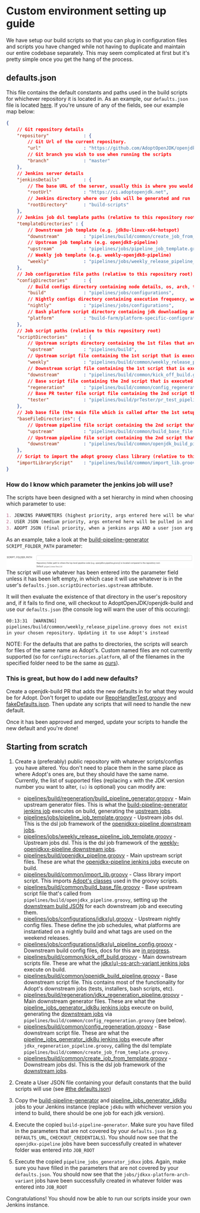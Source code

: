 # Custom environment setting up guide

We have setup our build scripts so that you can plug in configuration files and scripts you have changed while not having to duplicate and maintain our entire codebase separately. This may seem complicated at first but it's pretty simple once you get the hang of the process.

## defaults.json

This file contains the default constants and paths used in the build scripts for whichever repository it is located in. As an example, our `defaults.json` file is located [here](https://github.com/AdoptOpenJDK/openjdk-build/blob/master/pipelines/defaults.json). If you're unsure of any of the fields, see our example map below:

```json
{
    // Git repository details
    "repository"             : {
        // Git Url of the current repository.
        "url"                : "https://github.com/AdoptOpenJDK/openjdk-build.git",
        // Git branch you wish to use when running the scripts
        "branch"             : "master"
    },
    // Jenkins server details
    "jenkinsDetails"         : {
        // The base URL of the server, usually this is where you would end up if you opened your server from a webpage
        "rootUrl"            : "https://ci.adoptopenjdk.net",
        // Jenkins directory where our jobs will be generated and run
        "rootDirectory"      : "build-scripts"
    },
    // Jenkins job dsl template paths (relative to this repository root)
    "templateDirectories" : {
        // Downstream job template (e.g. jdk8u-linux-x64-hotspot)
        "downstream"         : "pipelines/build/common/create_job_from_template.groovy",
        // Upstream job template (e.g. openjdk8-pipeline)
        "upstream"           : "pipelines/jobs/pipeline_job_template.groovy",
        // Weekly job template (e.g. weekly-openjdk8-pipeline)
        "weekly"             : "pipelines/jobs/weekly_release_pipeline_job_template.groovy"
    },
    // Job configuration file paths (relative to this repository root)
    "configDirectories"      : {
        // Build configs directory containing node details, os, arch, testlists, etc
        "build"              : "pipelines/jobs/configurations",
        // Nightly configs directory containing execution frequency, weekly tags, platforms to build.
        "nightly"            : "pipelines/jobs/configurations",
        // Bash platform script directory containing jdk downloading and toolchain setups.
        "platform"           : "build-farm/platform-specific-configurations"
    },
    // Job script paths (relative to this repository root)
    "scriptDirectories"      : {
        // Upstream scripts directory containing the 1st files that are executed by the openjdkx-pipeline jobs.
        "upstream"           : "pipelines/build",
        // Upstream script file containing the 1st script that is executed by the weekly-openjdk8-pipeline jobs.
        "weekly"             : "pipelines/build/common/weekly_release_pipeline.groovy",
        // Downstream script file containing the 1st script that is executed by the jdkx-platform-arch-variant jobs.
        "downstream"         : "pipelines/build/common/kick_off_build.groovy",
        // Base script file containing the 2nd script that is executed by the pipeline_jobs_generator_jdkxx jobs
        "regeneration"       : "pipelines/build/common/config_regeneration.groovy",
        // Base PR tester file script file containing the 2nd script that is executed by the pipeline_jobs_generator_jdkxx jobs
        "tester"             : "pipelines/build/prTester/pr_test_pipeline.groovy"
    },
    // Job base file (the main file which is called after the 1st setup script file) paths (relative to this repository root)
    "baseFileDirectories": {
        // Upstream pipeline file script containing the 2nd script that is executed by the openjdkx-pipeline jobs
        "upstream"           : "pipelines/build/common/build_base_file.groovy",
        // Upstream pipeline file script containing the 2nd script that is executed by the jdkx-platform-arch-variant jobs
        "downstream"         : "pipelines/build/common/openjdk_build_pipeline.groovy"
    },
    // Script to import the adopt groovy class library (relative to this repository root)
    "importLibraryScript"    : "pipelines/build/common/import_lib.groovy"
}
```

### How do I know which parameter the jenkins job will use?

The scripts have been designed with a set hierarchy in mind when choosing which parameter to use:

```md
1. JENKINS PARAMETERS (highest priority, args entered here will be what the build scripts use over everything else)
2. USER JSON (medium priority, args entered here will be pulled in and used when a jenkins parameter isn't entered)
3. ADOPT JSON (final priority, when a jenkins args AND a user json arg can't be validated, we will checkout to adopt's repository and use their defaults json (linked above))
```

As an example, take a look at the [build-pipeline-generator](https://ci.adoptopenjdk.net/job/build-scripts/job/utils/job/build-pipeline-generator/) `SCRIPT_FOLDER_PATH` parameter:

![Image of the SCRIPT_FOLDER_PATH parameter in jenkins](images/scriptFolderParam.png)
The script will use whatever has been entered into the parameter field unless it has been left empty, in which case it will use whatever is in the user's `defaults.json.scriptDirectories.upstream` attribute.

It will then evaluate the existence of that directory in the user's repository and, if it fails to find one, will checkout to AdoptOpenJDK/openjdk-build and use our `defaults.json` (the console log will warn the user of this occuring):

```
00:13:31  [WARNING] pipelines/build/common/weekly_release_pipeline.groovy does not exist in your chosen repository. Updating it to use Adopt's instead
```

NOTE: For the defaults that are paths to directories, the scripts will search for files of the same name as Adopt's. Custom named files are not currently supported (so for `configDirectories.platform`, all of the filenames in the specified folder need to be the same as [ours](https://github.com/AdoptOpenJDK/openjdk-build/tree/master/build-farm/platform-specific-configurations)).

### This is great, but how do I add new defaults?

Create a openjdk-build PR that adds the new defaults in for what they would be for Adopt. Don't forget to update our [RepoHandlerTest.groovy](https://github.com/AdoptOpenJDK/openjdk-build/blob/master/pipelines/src/test/groovy/RepoHandlerTest.groovy) and [fakeDefaults.json](https://github.com/AdoptOpenJDK/openjdk-build/blob/master/pipelines/src/test/groovy/fakeDefaults.json). Then update any scripts that will need to handle the new default.

Once it has been approved and merged, update your scripts to handle the new default and you're done!

## Starting from scratch

1. Create a (preferably) public repository with whatever scripts/configs you have altered. You don't need to place them in the same place as where Adopt's ones are, but they should have the same name. Currently, the list of supported files (replacing `x` with the JDK version number you want to alter, `(u)` is optional) you can modify are:

    - [pipelines/build/regeneration/build_pipeline_generator.groovy](https://github.com/AdoptOpenJDK/openjdk-build/blob/master/pipelines/build/regeneration/build_pipeline_generator.groovy) - Main upstream generator files. This is what the [build-pipeline-generator jenkins job](https://ci.adoptopenjdk.net/job/build-scripts/job/utils/job/build-pipeline-generator/) executes on build, generating the [upstream jobs](https://ci.adoptopenjdk.net/job/build-scripts/).
    - [pipelines/jobs/pipeline_job_template.groovy](https://github.com/AdoptOpenJDK/openjdk-build/blob/master/pipelines/jobs/pipeline_job_template.groovy) - Upstream jobs dsl. This is the dsl job framework of the [openjdkxx-pipeline downstream jobs](https://ci.adoptopenjdk.net/job/build-scripts).
    - [pipelines/jobs/weekly_release_pipeline_job_template.groovy](https://github.com/AdoptOpenJDK/openjdk-build/blob/master/pipelines/jobs/weekly_release_pipeline_job_template.groovy) - Upstream jobs dsl. This is the dsl job framework of the [weekly-openjdkxx-pipeline downstream jobs](https://ci.adoptopenjdk.net/job/build-scripts).
    - [pipelines/build/openjdkx_pipeline.groovy](https://github.com/AdoptOpenJDK/openjdk-build/blob/master/pipelines/build/openjdk8_pipeline.groovy) - Main upstream script files. These are what the [openjdkx-pipeline jenkins jobs](https://ci.adoptopenjdk.net/job/build-scripts/job/openjdk8-pipeline/) execute on build.
    - [pipelines/build/common/import_lib.groovy](https://github.com/AdoptOpenJDK/openjdk-build/blob/master/pipelines/build/common/import_lib.groovy) - Class library import script. This imports [Adopt's classes](https://github.com/AdoptOpenJDK/openjdk-build/tree/master/pipelines/library/src) used in the groovy scripts.
    - [pipelines/build/common/build_base_file.groovy](https://github.com/AdoptOpenJDK/openjdk-build/blob/master/pipelines/build/common/build_base_file.groovy) - Base upstream script file that's called from `pipelines/build/openjdkx_pipeline.groovy`, setting up the [downstream build JSON](https://github.com/AdoptOpenJDK/openjdk-build/blob/master/pipelines/library/src/common/IndividualBuildConfig.groovy) for each downstream job and executing them.
    - [pipelines/jobs/configurations/jdkx(u).groovy](https://github.com/AdoptOpenJDK/openjdk-build/blob/master/pipelines/jobs/configurations/jdk8u.groovy) - Upstream nightly config files. These define the job schedules, what platforms are instantiated on a nightly build and what tags are used on the weekend releases.
    - [pipelines/jobs/configurations/jdkx(u)_pipeline_config.groovy](https://github.com/AdoptOpenJDK/openjdk-build/blob/master/pipelines/jobs/configurations/jdk8u_pipeline_config.groovy) - Downstream build config files, docs for this are [in progress](https://github.com/AdoptOpenJDK/openjdk-build/issues/2129).
    - [pipelines/build/common/kick_off_build.groovy](https://github.com/AdoptOpenJDK/openjdk-build/blob/master/pipelines/build/common/kick_off_build.groovy) - Main downstream scripts file. These are what the [jdkx(u)-os-arch-variant jenkins jobs](https://ci.adoptopenjdk.net/job/build-scripts/job/jobs/job/jdk8u/) execute on build.
    - [pipelines/build/common/openjdk_build_pipeline.groovy](https://github.com/AdoptOpenJDK/openjdk-build/blob/master/pipelines/build/common/openjdk_build_pipeline.groovy) - Base downstream script file. This contains most of the functionality for Adopt's downstream jobs (tests, installers, bash scripts, etc).
    - [pipelines/build/regeneration/jdkx_regeneration_pipeline.groovy](https://github.com/AdoptOpenJDK/openjdk-build/blob/master/pipelines/build/regeneration/jdk8_regeneration_pipeline.groovy) - Main downstream generator files. These are what the [pipeline_jobs_generator_jdk8u jenkins jobs](https://ci.adoptopenjdk.net/job/build-scripts/job/utils/job/pipeline_jobs_generator_jdk8u/) execute on build, generating the [downstream jobs](https://ci.adoptopenjdk.net/job/build-scripts/job/jobs/) via `pipelines/build/common/config_regeneration.groovy` (see below).
    - [pipelines/build/common/config_regeneration.groovy](https://github.com/AdoptOpenJDK/openjdk-build/blob/master/pipelines/build/common/config_regeneration.groovy) - Base downstream script file. These are what the [pipeline_jobs_generator_jdk8u jenkins jobs](https://ci.adoptopenjdk.net/job/build-scripts/job/utils/job/pipeline_jobs_generator_jdk8u/) execute after `jdkx_regeneration_pipeline.groovy`, calling the dsl template `pipelines/build/common/create_job_from_template.groovy`.
    - [pipelines/build/common/create_job_from_template.groovy](https://github.com/AdoptOpenJDK/openjdk-build/blob/master/pipelines/build/common/create_job_from_template.groovy) - Downstream jobs dsl. This is the dsl job framework of the [downstream jobs]((https://ci.adoptopenjdk.net/job/build-scripts/job/jobs/)).

2. Create a User JSON file containing your default constants that the build scripts will use (see [#the defaults.json](#defaults.json))
3. Copy the [build-pipeline-generator](https://ci.adoptopenjdk.net/job/build-scripts/job/utils/job/build-pipeline-generator/) and [pipeline_jobs_generator_jdk8u](https://ci.adoptopenjdk.net/job/build-scripts/job/utils/job/pipeline_jobs_generator_jdk8u/) jobs to your Jenkins instance (replace `jdk8u` with whichever version you intend to build, there should be one job for each jdk version).
4. Execute the copied `build-pipeline-generator`. Make sure you have filled in the parameters that are not covered by your `defaults.json` (e.g. `DEFAULTS_URL`, `CHECKOUT_CREDENTIALS`). You should now see that the `openjdkx-pipeline` jobs have been successfully created in whatever folder was entered into `JOB_ROOT`
5. Execute the copied `pipeline_jobs_generator_jdkxx` jobs. Again, make sure you have filled in the parameters that are not covered by your `defaults.json`. You should now see that the `jobs/jdkxx-platform-arch-variant` jobs have been successfully created in whatever folder was entered into `JOB_ROOT`

Congratulations! You should now be able to run our scripts inside your own Jenkins instance.
